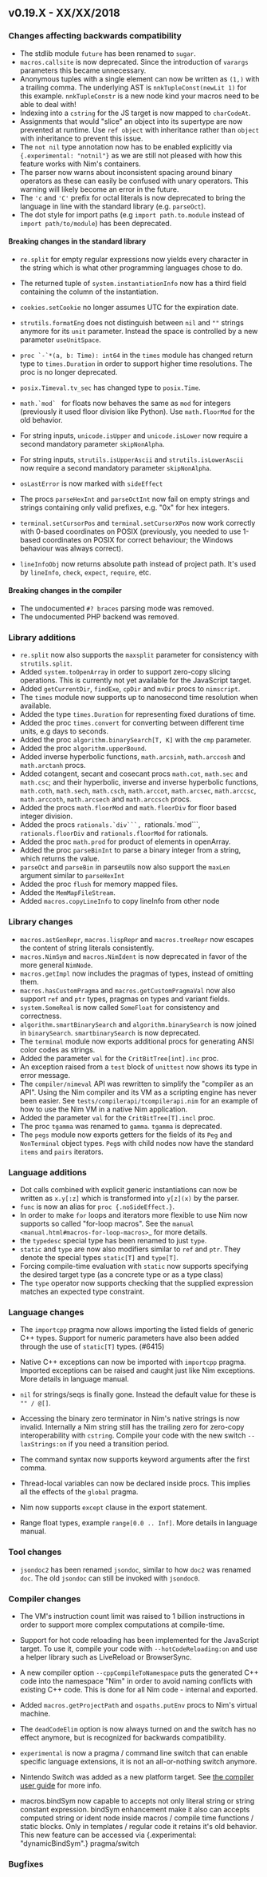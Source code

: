 ## v0.19.X - XX/XX/2018

### Changes affecting backwards compatibility

- The stdlib module ``future`` has been renamed to ``sugar``.
- ``macros.callsite`` is now deprecated. Since the introduction of ``varargs``
  parameters this became unnecessary.
- Anonymous tuples with a single element can now be written as ``(1,)`` with a
  trailing comma. The underlying AST is ``nnkTupleConst(newLit 1)`` for this
  example. ``nnkTupleConstr`` is a new node kind your macros need to be able
  to deal with!
- Indexing into a ``cstring`` for the JS target is now mapped
  to ``charCodeAt``.
- Assignments that would "slice" an object into its supertype are now prevented
  at runtime. Use ``ref object`` with inheritance rather than ``object`` with
  inheritance to prevent this issue.
- The ``not nil`` type annotation now has to be enabled explicitly
  via ``{.experimental: "notnil"}`` as we are still not pleased with how this
  feature works with Nim's containers.
- The parser now warns about inconsistent spacing around binary operators as
  these can easily be confused with unary operators. This warning will likely
  become an error in the future.
- The ``'c`` and ``'C'`` prefix for octal literals is now deprecated to
  bring the language in line with the standard library (e.g. ``parseOct``).
- The dot style for import paths (e.g ``import path.to.module`` instead of
  ``import path/to/module``) has been deprecated.

#### Breaking changes in the standard library

- ``re.split`` for empty regular expressions now yields every character in
  the string which is what other programming languages chose to do.
- The returned tuple of ``system.instantiationInfo`` now has a third field
  containing the column of the instantiation.

- ``cookies.setCookie`` no longer assumes UTC for the expiration date.
- ``strutils.formatEng`` does not distinguish between ``nil`` and ``""``
  strings anymore for its ``unit`` parameter. Instead the space is controlled
  by a new parameter ``useUnitSpace``.

- ``proc `-`*(a, b: Time): int64`` in the ``times`` module has changed return type
  to ``times.Duration`` in order to support higher time resolutions.
  The proc is no longer deprecated.
- ``posix.Timeval.tv_sec`` has changed type to ``posix.Time``.

- ``math.`mod` `` for floats now behaves the same as ``mod`` for integers
  (previously it used floor division like Python). Use ``math.floorMod`` for the old behavior.

- For string inputs, ``unicode.isUpper`` and ``unicode.isLower`` now require a
  second mandatory parameter ``skipNonAlpha``.

- For string inputs, ``strutils.isUpperAscii`` and ``strutils.isLowerAscii`` now
  require a second mandatory parameter ``skipNonAlpha``.

- ``osLastError`` is now marked with ``sideEffect``
- The procs ``parseHexInt`` and ``parseOctInt`` now fail on empty strings
    and strings containing only valid prefixes, e.g. "0x" for hex integers.

- ``terminal.setCursorPos`` and ``terminal.setCursorXPos`` now work correctly
  with 0-based coordinates on POSIX (previously, you needed to use
  1-based coordinates on POSIX for correct behaviour; the Windows behaviour
  was always correct).

- ``lineInfoObj`` now returns absolute path instead of project path.
  It's used by ``lineInfo``, ``check``, ``expect``, ``require``, etc.

#### Breaking changes in the compiler

- The undocumented ``#? braces`` parsing mode was removed.
- The undocumented PHP backend was removed.

### Library additions

- ``re.split`` now also supports the ``maxsplit`` parameter for consistency
  with ``strutils.split``.
- Added ``system.toOpenArray`` in order to support zero-copy slicing
  operations. This is currently not yet available for the JavaScript target.
- Added ``getCurrentDir``, ``findExe``, ``cpDir`` and  ``mvDir`` procs to
  ``nimscript``.
- The ``times`` module now supports up to nanosecond time resolution when available.
- Added the type ``times.Duration`` for representing fixed durations of time.
- Added the proc ``times.convert`` for converting between different time units,
  e.g days to seconds.
- Added the proc ``algorithm.binarySearch[T, K]`` with the ```cmp``` parameter.
- Added the proc ``algorithm.upperBound``.
- Added inverse hyperbolic functions, ``math.arcsinh``, ``math.arccosh`` and ``math.arctanh`` procs.
- Added cotangent, secant and cosecant procs ``math.cot``, ``math.sec`` and ``math.csc``; and their hyperbolic, inverse and inverse hyperbolic functions, ``math.coth``, ``math.sech``, ``math.csch``, ``math.arccot``, ``math.arcsec``, ``math.arccsc``, ``math.arccoth``, ``math.arcsech`` and ``math.arccsch`` procs.
- Added the procs ``math.floorMod`` and ``math.floorDiv`` for floor based integer division.
- Added the procs ``rationals.`div```, ``rationals.`mod```, ``rationals.floorDiv`` and ``rationals.floorMod`` for rationals.
- Added the proc ``math.prod`` for product of elements in openArray.
- Added the proc ``parseBinInt`` to parse a binary integer from a string, which returns the value.
- ``parseOct`` and ``parseBin`` in parseutils now also support the ``maxLen`` argument similar to ``parseHexInt``
- Added the proc ``flush`` for memory mapped files.
- Added the ``MemMapFileStream``.
- Added ``macros.copyLineInfo`` to copy lineInfo from other node

### Library changes

- ``macros.astGenRepr``, ``macros.lispRepr`` and ``macros.treeRepr``
  now escapes the content of string literals consistently.
- ``macros.NimSym`` and ``macros.NimIdent`` is now deprecated in favor
  of the more general ``NimNode``.
- ``macros.getImpl`` now includes the pragmas of types, instead of omitting them.
- ``macros.hasCustomPragma`` and ``macros.getCustomPragmaVal`` now
  also support ``ref`` and ``ptr`` types, pragmas on types and variant
  fields.
- ``system.SomeReal`` is now called ``SomeFloat`` for consistency and
  correctness.
- ``algorithm.smartBinarySearch`` and ``algorithm.binarySearch`` is
  now joined in ``binarySearch``. ``smartbinarySearch`` is now
  deprecated.
- The `terminal` module now exports additional procs for generating ANSI color
  codes as strings.
- Added the parameter ``val`` for the ``CritBitTree[int].inc`` proc.
- An exception raised from a ``test`` block of ``unittest`` now shows its type in
  error message.
- The ``compiler/nimeval`` API was rewritten to simplify the "compiler as an
  API". Using the Nim compiler and its VM as a scripting engine has never been
  easier. See ``tests/compilerapi/tcompilerapi.nim`` for an example of how to
  use the Nim VM in a native Nim application.
- Added the parameter ``val`` for the ``CritBitTree[T].incl`` proc.
- The proc ``tgamma`` was renamed to ``gamma``. ``tgamma`` is deprecated.
- The ``pegs`` module now exports getters for the fields of its ``Peg`` and ``NonTerminal``
  object types. ``Peg``s with child nodes now have the standard ``items`` and ``pairs``
  iterators.

### Language additions

- Dot calls combined with explicit generic instantiations can now be written
  as ``x.y[:z]`` which is transformed into ``y[z](x)`` by the parser.
- ``func`` is now an alias for ``proc {.noSideEffect.}``.
- In order to make ``for`` loops and iterators more flexible to use Nim now
  supports so called "for-loop macros". See
  the `manual <manual.html#macros-for-loop-macros>`_ for more details.
- the `typedesc` special type has been renamed to just `type`.
- `static` and `type` are now also modifiers similar to `ref` and `ptr`.
  They denote the special types `static[T]` and `type[T]`.
- Forcing compile-time evaluation with `static` now supports specifying
  the desired target type (as a concrete type or as a type class)
- The `type` operator now supports checking that the supplied expression
  matches an expected type constraint.

### Language changes

- The `importcpp` pragma now allows importing the listed fields of generic
  C++ types. Support for numeric parameters have also been added through
  the use of `static[T]` types.
  (#6415)

- Native C++ exceptions can now be imported with `importcpp` pragma.
  Imported exceptions can be raised and caught just like Nim exceptions.
  More details in language manual.

- ``nil`` for strings/seqs is finally gone. Instead the default value for
  these is ``"" / @[]``.

- Accessing the binary zero terminator in Nim's native strings
  is now invalid. Internally a Nim string still has the trailing zero for
  zero-copy interoperability with ``cstring``. Compile your code with the
  new switch ``--laxStrings:on`` if you need a transition period.

- The command syntax now supports keyword arguments after the first comma.

- Thread-local variables can now be declared inside procs. This implies all
  the effects of the `global` pragma.

- Nim now supports `except` clause in the export statement.

- Range float types, example `range[0.0 .. Inf]`. More details in language manual.

### Tool changes

- ``jsondoc2`` has been renamed ``jsondoc``, similar to how ``doc2`` was renamed
  ``doc``. The old ``jsondoc`` can still be invoked with ``jsondoc0``.

### Compiler changes

- The VM's instruction count limit was raised to 1 billion instructions in
  order to support more complex computations at compile-time.

- Support for hot code reloading has been implemented for the JavaScript
  target. To use it, compile your code with `--hotCodeReloading:on` and use a
  helper library such as LiveReload or BrowserSync.

- A new compiler option `--cppCompileToNamespace` puts the generated C++ code
  into the namespace "Nim" in order to avoid naming conflicts with existing
  C++ code. This is done for all Nim code - internal and exported.

- Added ``macros.getProjectPath`` and ``ospaths.putEnv`` procs to Nim's virtual
  machine.

- The ``deadCodeElim`` option is now always turned on and the switch has no
  effect anymore, but is recognized for backwards compatibility.

- ``experimental`` is now a pragma / command line switch that can enable specific
  language extensions, it is not an all-or-nothing switch anymore.

- Nintendo Switch was added as a new platform target. See [the compiler user guide](https://nim-lang.org/docs/nimc.html)
  for more info.

- macros.bindSym now capable to accepts not only literal string or string constant expression.
  bindSym enhancement make it also can accepts computed string or ident node inside macros /
  compile time functions / static blocks. Only in templates / regular code it retains it's old behavior.
  This new feature can be accessed via {.experimental: "dynamicBindSym".} pragma/switch

### Bugfixes
